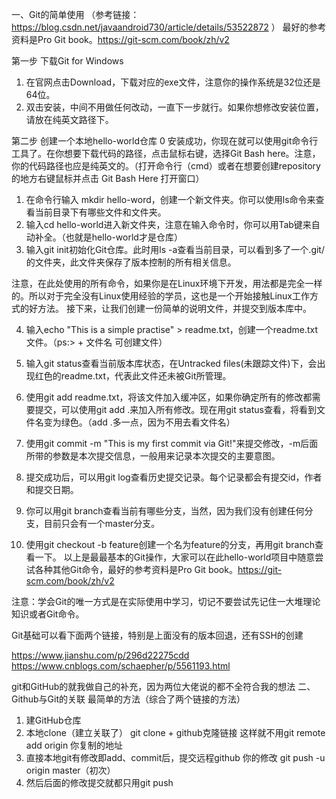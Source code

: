 一、Git的简单使用 
（参考链接：https://blog.csdn.net/javaandroid730/article/details/53522872 ）
 最好的参考资料是Pro Git book。https://git-scm.com/book/zh/v2
  
第一步 下载Git for Windows
1. 在官网点击Download，下载对应的exe文件，注意你的操作系统是32位还是64位。
2. 双击安装，中间不用做任何改动，一直下一步就行。如果你想修改安装位置，请放在纯英文路径下。

第二步 创建一个本地hello-world仓库
0 安装成功，你现在就可以使用git命令行工具了。在你想要下载代码的路径，点击鼠标右键，选择Git Bash here。注意，你的代码路径也应是纯英文的。（打开命令行（cmd）或者在想要创建repository的地方右键鼠标并点击 Git Bash Here 打开窗口）
1. 在命令行输入 mkdir hello-word，创建一个新文件夹。你可以使用ls命令来查看当前目录下有哪些文件和文件夹。
2. 输入cd hello-world进入新文件夹，注意在输入命令时，你可以用Tab键来自动补全。（也就是hello-world才是仓库）
3. 输入git init初始化Git仓库。此时用ls -a查看当前目录，可以看到多了一个.git/的文件夹，此文件夹保存了版本控制的所有相关信息。
 
注意，在此处使用的所有命令，如果你是在Linux环境下开发，用法都是完全一样的。所以对于完全没有Linux使用经验的学员，这也是一个开始接触Linux工作方式的好方法。
接下来，让我们创建一份简单的说明文件，并提交到版本库中。

4. 输入echo "This is a simple practise" > readme.txt，创建一个readme.txt文件。（ps:> + 文件名 可创建文件）
5. 输入git status查看当前版本库状态，在Untracked files(未跟踪文件)下，会出现红色的readme.txt，代表此文件还未被Git所管理。
 
6. 使用git add readme.txt，将该文件加入缓冲区，如果你确定所有的修改都需要提交，可以使用git add .来加入所有修改。现在用git status查看，将看到文件名变为绿色。（add .多一点，因为不用去看文件名）
7. 使用git commit -m "This is my first commit via Git!"来提交修改，-m后面所带的参数是本次提交信息，一般用来记录本次提交的主要意图。
8. 提交成功后，可以用git log查看历史提交记录。每个记录都会有提交id，作者和提交日期。
9. 你可以用git branch查看当前有哪些分支，当然，因为我们没有创建任何分支，目前只会有一个master分支。
10. 使用git checkout -b feature创建一个名为feature的分支，再用git branch查看一下。
以上是最最基本的Git操作，大家可以在此hello-world项目中随意尝试各种其他Git命令，最好的参考资料是Pro Git book。https://git-scm.com/book/zh/v2

注意：学会Git的唯一方式是在实际使用中学习，切记不要尝试先记住一大堆理论知识或者Git命令。

Git基础可以看下面两个链接，特别是上面没有的版本回退，还有SSH的创建

https://www.jianshu.com/p/296d22275cdd
https://www.cnblogs.com/schaepher/p/5561193.html

git和GitHub的就我做自己的补充，因为两位大佬说的都不全符合我的想法
二、 Github与Git的关联
最简单的方法（综合了两个链接的方法）
1.	建GitHub仓库
2.	本地clone（建立关联了）
git clone + github克隆链接
这样就不用git remote add origin 你复制的地址
3.	直接本地git有修改即add、commit后，提交远程github 你的修改
git push -u origin master（初次）
4.	然后后面的修改提交就都只用git push


